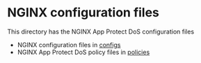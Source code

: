# NGINX configuration files

This directory has the NGINX App Protect DoS configuration files

- NGINX configuration files in [configs](configs)
- NGINX App Protect DoS policy files in [policies](policies)
